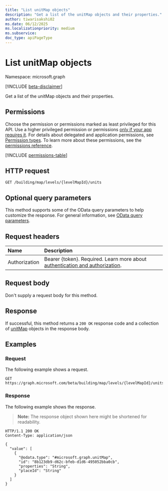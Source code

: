 ```yaml
---
title: "List unitMap objects"
description: "Get a list of the unitMap objects and their properties."
author: tiwarisakshi02
ms.date: 06/12/2025
ms.localizationpriority: medium
ms.subservice: 
doc_type: apiPageType
---
```


# List unitMap objects

Namespace: microsoft.graph

[!INCLUDE [beta-disclaimer](../../includes/beta-disclaimer.md)]

Get a list of the unitMap objects and their properties.

## Permissions

Choose the permission or permissions marked as least privileged for this API. Use a higher privileged permission or permissions [only if your app requires it](/graph/permissions-overview#best-practices-for-using-microsoft-graph-permissions). For details about delegated and application permissions, see [Permission types](/graph/permissions-overview#permission-types). To learn more about these permissions, see the [permissions reference](/graph/permissions-reference).

<!-- {
  "blockType": "permissions",
  "name": "levelmap-list-units-permissions"
}
-->
[!INCLUDE [permissions-table](../includes/permissions/levelmap-list-units-permissions.md)]

## HTTP request

<!-- {
  "blockType": "ignored"
}
-->
``` http
GET /building/map/levels/{levelMapId}/units
```

## Optional query parameters

This method supports some of the OData query parameters to help customize the response. For general information, see [OData query parameters](/graph/query-parameters).

## Request headers

|Name|Description|
|:---|:---|
|Authorization|Bearer {token}. Required. Learn more about [authentication and authorization](/graph/auth/auth-concepts).|

## Request body

Don't supply a request body for this method.

## Response

If successful, this method returns a `200 OK` response code and a collection of [unitMap](../resources/unitmap.md) objects in the response body.

## Examples

### Request

The following example shows a request.
<!-- {
  "blockType": "request",
  "name": "list_unitmap"
}
-->
``` http
GET https://graph.microsoft.com/beta/building/map/levels/{levelMapId}/units
```


### Response

The following example shows the response.
>**Note:** The response object shown here might be shortened for readability.
<!-- {
  "blockType": "response",
  "truncated": true,
  "@odata.type": "microsoft.graph.unitMap"
}
-->
``` http
HTTP/1.1 200 OK
Content-Type: application/json

{
  "value": [
    {
      "@odata.type": "#microsoft.graph.unitMap",
      "id": "8b123db9-d62c-bfeb-d1d6-495052bba0cb",
      "properties": "String",
      "placeId": "String"
    }
  ]
}
```

